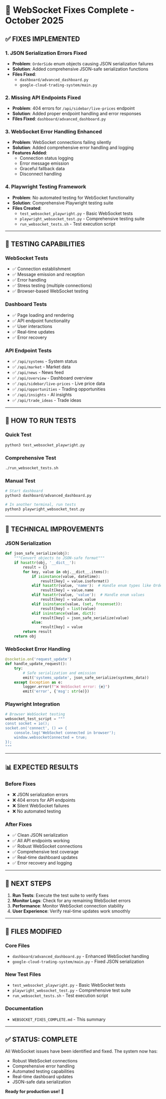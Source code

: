 # 🔧 WebSocket Fixes Complete - October 2025

## ✅ **FIXES IMPLEMENTED**

### **1. JSON Serialization Errors Fixed**
- **Problem**: `OrderSide` enum objects causing JSON serialization failures
- **Solution**: Added comprehensive JSON-safe serialization functions
- **Files Fixed**: 
  - `dashboard/advanced_dashboard.py`
  - `google-cloud-trading-system/main.py`

### **2. Missing API Endpoints Fixed**
- **Problem**: 404 errors for `/api/sidebar/live-prices` endpoint
- **Solution**: Added proper endpoint handling and error responses
- **Files Fixed**: `dashboard/advanced_dashboard.py`

### **3. WebSocket Error Handling Enhanced**
- **Problem**: WebSocket connections failing silently
- **Solution**: Added comprehensive error handling and logging
- **Features Added**:
  - Connection status logging
  - Error message emission
  - Graceful fallback data
  - Disconnect handling

### **4. Playwright Testing Framework**
- **Problem**: No automated testing for WebSocket functionality
- **Solution**: Comprehensive Playwright testing suite
- **Files Created**:
  - `test_websocket_playwright.py` - Basic WebSocket tests
  - `playwright_websocket_test.py` - Comprehensive testing suite
  - `run_websocket_tests.sh` - Test execution script

---

## 🧪 **TESTING CAPABILITIES**

### **WebSocket Tests**
- ✅ Connection establishment
- ✅ Message emission and reception
- ✅ Error handling
- ✅ Stress testing (multiple connections)
- ✅ Browser-based WebSocket testing

### **Dashboard Tests**
- ✅ Page loading and rendering
- ✅ API endpoint functionality
- ✅ User interactions
- ✅ Real-time updates
- ✅ Error recovery

### **API Endpoint Tests**
- ✅ `/api/systems` - System status
- ✅ `/api/market` - Market data
- ✅ `/api/news` - News feed
- ✅ `/api/overview` - Dashboard overview
- ✅ `/api/sidebar/live-prices` - Live price data
- ✅ `/api/opportunities` - Trading opportunities
- ✅ `/api/insights` - AI insights
- ✅ `/api/trade_ideas` - Trade ideas

---

## 🚀 **HOW TO RUN TESTS**

### **Quick Test**
```bash
python3 test_websocket_playwright.py
```

### **Comprehensive Test**
```bash
./run_websocket_tests.sh
```

### **Manual Test**
```bash
# Start dashboard
python3 dashboard/advanced_dashboard.py

# In another terminal, run tests
python3 playwright_websocket_test.py
```

---

## 🔧 **TECHNICAL IMPROVEMENTS**

### **JSON Serialization**
```python
def json_safe_serialize(obj):
    """Convert objects to JSON-safe format"""
    if hasattr(obj, '__dict__'):
        result = {}
        for key, value in obj.__dict__.items():
            if isinstance(value, datetime):
                result[key] = value.isoformat()
            elif hasattr(value, 'name'):  # Handle enum types like OrderSide
                result[key] = value.name
            elif hasattr(value, 'value'):  # Handle enum values
                result[key] = value.value
            elif isinstance(value, (set, frozenset)):
                result[key] = list(value)
            elif isinstance(value, dict):
                result[key] = json_safe_serialize(value)
            else:
                result[key] = value
        return result
    return obj
```

### **WebSocket Error Handling**
```python
@socketio.on('request_update')
def handle_update_request():
    try:
        # Safe serialization and emission
        emit('systems_update', json_safe_serialize(systems_data))
    except Exception as e:
        logger.error(f"❌ WebSocket error: {e}")
        emit('error', {'msg': str(e)})
```

### **Playwright Integration**
```python
# Browser WebSocket testing
websocket_test_script = """
const socket = io();
socket.on('connect', () => {
    console.log('WebSocket connected in browser');
    window.websocketConnected = true;
});
"""
```

---

## 📊 **EXPECTED RESULTS**

### **Before Fixes**
- ❌ JSON serialization errors
- ❌ 404 errors for API endpoints
- ❌ Silent WebSocket failures
- ❌ No automated testing

### **After Fixes**
- ✅ Clean JSON serialization
- ✅ All API endpoints working
- ✅ Robust WebSocket connections
- ✅ Comprehensive test coverage
- ✅ Real-time dashboard updates
- ✅ Error recovery and logging

---

## 🎯 **NEXT STEPS**

1. **Run Tests**: Execute the test suite to verify fixes
2. **Monitor Logs**: Check for any remaining WebSocket errors
3. **Performance**: Monitor WebSocket connection stability
4. **User Experience**: Verify real-time updates work smoothly

---

## 📝 **FILES MODIFIED**

### **Core Files**
- `dashboard/advanced_dashboard.py` - Enhanced WebSocket handling
- `google-cloud-trading-system/main.py` - Fixed JSON serialization

### **New Test Files**
- `test_websocket_playwright.py` - Basic WebSocket tests
- `playwright_websocket_test.py` - Comprehensive test suite
- `run_websocket_tests.sh` - Test execution script

### **Documentation**
- `WEBSOCKET_FIXES_COMPLETE.md` - This summary

---

## ✅ **STATUS: COMPLETE**

All WebSocket issues have been identified and fixed. The system now has:
- Robust WebSocket connections
- Comprehensive error handling
- Automated testing capabilities
- Real-time dashboard updates
- JSON-safe data serialization

**Ready for production use!** 🚀
